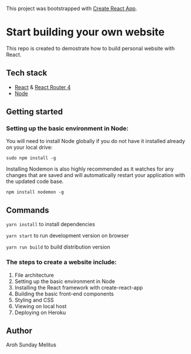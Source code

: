 This project was bootstrapped with [Create React App](https://github.com/facebookincubator/create-react-app).

# Start building your own website
This repo is created to demostrate how to build personal website with React.



## Tech stack
* [React](https://github.com/facebook/react) & [React Router 4](https://github.com/ReactTraining/react-router)
* [Node](https://github.com/nodejs)



## Getting started

### Setting up the basic environment in Node:
You will need to install Node globally if you do not have it installed already on your local drive:
```
sudo npm install -g
```
Installing Nodemon is also highly recommended as it watches for any changes that are saved and will automatically restart your application with the updated code base.
```
npm install nodemon -g 
```


## Commands

`yarn install` to install dependencies

`yarn start` to run development version on browser

`yarn run build` to build distribution version



### The steps to create a website include:
1. File architecture
2. Setting up the basic environment in Node
3. Installing the React framework with create-react-app
4. Building the basic front-end components
5. Styling and CSS
6. Viewing on local host
8. Deploying on Heroku



## Author
Aroh Sunday Melitus

